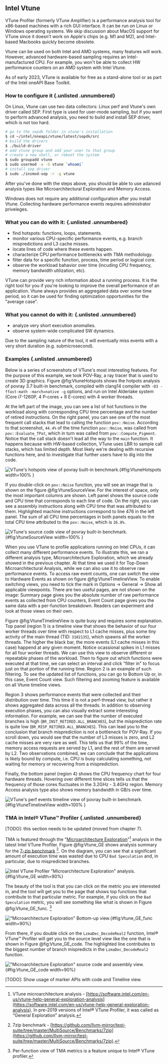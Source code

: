 ## Intel Vtune

VTune Profiler (formerly VTune Amplifier) is a performance analysis tool for x86-based machines with a rich GUI interface. It can be run on Linux or Windows operating systems. We skip discussion about MacOS support for VTune since it doesn't work on Apple's chips (e.g. M1 and M2), and Intel-based Macbooks quickly become obsolete.

Vtune can be used on both Intel and AMD systems, many features will work. However, advanced hardware-based sampling requires an Intel-manufactured CPU. For example, you won't be able to collect HW performance counters on an AMD system with Intel Vtune.

As of early 2023, VTune is available for free as a stand-alone tool or as part of the Intel oneAPI Base Toolkit.

### How to configure it {.unlisted .unnumbered}

On Linux, Vtune can use two data collectors: Linux perf and Vtune's own driver called SEP. First type is used for user-mode sampling, but if you want to perform advanced analysis, you need to build and install SEP driver, which is not too hard.

```bash
# go to the sepdk folder in vtune's installation
$ cd ~/intel/oneapi/vtune/latest/sepdk/src
# build the drivers
$ ./build-driver
# add vtune group and add your user to that group
# create a new shell, or reboot the system
$ sudo groupadd vtune
$ sudo usermod -a -G vtune `whoami`
# install sep driver
$ sudo ./insmod-sep -r -g vtune
```

After you've done with the steps above, you should be able to use adanced analysis types like Microarchitectural Exploration and Memory Access.

Windows does not require any additional configuration after you install Vtune. Collecting hardware performance events requires administrator priveleges.

### What you can do with it: {.unlisted .unnumbered}

- find hotspots: functions, loops, statements.
- monitor various CPU-specific performance events, e.g. branch mispredictions and L3 cache misses.
- locate lines of code where these events happen.
- characterize CPU performance bottlenecks with TMA methodology.
- filter data for a specific function, process, time period or logical core.
- observe the workload bahavior over time (incuding CPU frequency, memory bandwidth utilization, etc).

VTune can provide very rich information about a running process. It is the right tool for you if you're looking to improve the overall performance of an application. Vtune always provides an aggregated data over some time period, so it can be used for finding optimization opportunities for the "average case". 

### What you cannot do with it: {.unlisted .unnumbered}

- analyze very short execution anomalies.
- observe system-wide complicated SW dynamics.

Due to the sampling nature of the tool, it will eventually miss events with a very short duration (e.g. submicrosecond).

### Examples {.unlisted .unnumbered}

Below is a series of screenshots of VTune's most interesting features. For the purpose of this example, we took POV-Ray, a ray tracer that is used to create 3D graphics. Figure @fig:VtuneHotspots shows the hotpots analysis of povray 3.7 built-in benchmark, compiled with clang14 compiler with `-O3 -ffast-math -march=native -g` options, and run on Intel Alderlake system (Core i7-1260P, 4 P-cores + 8 E-cores) with 4 worker threads. 

At the left part of the image, you can see a list of hot functions in the workload along with corresponding CPU time percentage and the number of retired instructions. On the right panel, you can see one of the most frequent call stacks that lead to calling the function `pov::Noise`. According to that screenshot, `44.4%` of the time function `pov::Noise`, was called from `pov::Evaluate_TPat`, which in turn was called from `pov::Compute_Pigment`. Notice that the call stack doesn't lead all the way to the `main` function. It happens because with HW-based collection, VTune uses LBR to sample call stacks, which has limited depth. Most likely we're dealing with recursive functions here, and to investigate that further users have to dig into the code.

![VTune's hotspots view of povray built-in benchmark.](../../img/perf-tools/VtunePovray.png){#fig:VtuneHotspots width=100% }

If you double-click on `pov::Noise` function, you will see an image that is shown on the figure @fig:VtuneSourceView. For the interest of space, only the most important columns are shown. Left panel shows the source code and CPU time that corresponds to each line of code. On the right, you can see a assembly instructions along with CPU time that was attributed to them. Highlighted machine instructions correspond to line 476 in the left panel. The sum of all CPU time percentages in both panels equals to the total CPU time attributed to the `pov::Noise`, which is `26.8%`.

![VTune's source code view of povray built-in benchmark.](../../img/perf-tools/VtunePovray_SourceView.png){#fig:VtuneSourceView width=100% }

When you use VTune to profile applications running on Intel CPUs, it can collect many different performance events. To illustrate this, we ran a different analysis type, Microarchitecture Exploration, which we already showed in the previous chapter. At that time we used it for Top-Down Microarchitectural Analysis, while we can also use it to observe raw performance events. To access raw event counts, one can switch the view to Hardware Events as shown on figure @fig:VtuneTimelineView. To enable switching views, you need to tick the mark in Options -> General -> Show all applicable viewpoints. There are two useful pages, are not shown on the image: Summary page gives you the absolute number of raw performance events as collected from CPU counters, Event Count page gives you the same data with a per-function breakdown. Readers can experiment and look at those views on their own.

Figure @fig:VtuneTimelineView is quite busy and requires some explanation. Top panel (region 1) is a timeline view that shows the behavior of our four worker threads over time with respect to L1 cache misses, plus some tiny activity of the main thread (TID: `3102135`), which spawns all the worker threads. The higher the black bar, the more events (L1 cache misses in this case) happend at any given moment. Notice ocassional spikes in L1 misses for all four worker threads. We can use this view to observe different or repeatable phases of the workload. Then to figure out which functions were executed at that time, we can select an interval and click "filter in" to focus just on that portion of the running time. Region 2 is an example of such filtering. To see the updated list of functions, you can go to Bottom Up or, in this case, Event Count view. Such filtering and zooming feature is available on all Vtune timeline views.

Region 3 shows performance events that were collected and their distribution over time. This time it is not a perf-thread view, but rather it shows aggregated data across all the threads. In addition to observing execution phases, you can also visually extract some interesting information. For example, we can see that the number of executed branches is high (`BR_INST_RETIRED.ALL_BRANCHES`), but the misprediction rate is quite low (`BR_MISP_RETIRED.ALL_BRANCHES`). This can lead you to the conclusion that branch misprediction is not a bottleneck for POV-Ray. If you scroll down, you would see that the number of L3 misses is zero, and L2 cache misses are very rare as well. This tells us that 99% of the time, memory access requests are served by L1, and the rest of them are served by L2. Two observations combined, we can conclude that the applications is likely bound by compute, i.e. CPU is busy calculating something, not waiting for memory or recovering from a misprediction.

Finally, the bottom panel (region 4) shows the CPU frequency chart for four hardware threads. Hovering over different time slices tells us that the frequency of those cores fluctuates in the 3.2GHz - 3.4GHz region. Memory Access analysis type also shows memory bandwidth in GB/s over time.

![VTune's perf events timeline view of povray built-in benchmark.](../../img/perf-tools/VtunePovray_EventTimeline.jpg){#fig:VtuneTimelineView width=100% }

### TMA in Intel® VTune™ Profiler {.unlisted .unnumbered}

[TODO]: this section needs to be updated (moved from chapter 7).

TMA is featured through the "[Microarchitecture Exploration](https://software.intel.com/en-us/vtune-help-general-exploration-analysis)"[^3] analysis in the latest Intel VTune Profiler. Figure @fig:Vtune_GE shows analysis summary for the [7-zip benchmark](https://github.com/llvm-mirror/test-suite/tree/master/MultiSource/Benchmarks/7zip) [^4]. On the diagram, you can see that a significant amount of execution time was wasted due to CPU `Bad Speculation` and, in particular, due to mispredicted branches.

![Intel VTune Profiler "Microarchitecture Exploration" analysis.](../../img/pmu-features/Vtune_GE.png){#fig:Vtune_GE width=90%}

The beauty of the tool is that you can click on the metric you are interested in, and the tool will get you to the page that shows top functions that contribute to that particular metric. For example, if you click on the `Bad Speculation` metric, you will see something like what is shown in Figure @fig:Vtune_GE_func. [^19]

!["Microarchitecture Exploration" Bottom-up view.](../../img/pmu-features/Vtune_GE_function_view.png){#fig:Vtune_GE_func width=90%}

From there, if you double click on the `LzmaDec_DecodeReal2` function, Intel® VTune™ Profiler will get you to the source level view like the one that is shown in Figure @fig:Vtune_GE_code. The highlighted line contributes to the biggest number of branch mispredicts in the `LzmaDec_DecodeReal2` function.

!["Microarchitecture Exploration" source code and assembly view.](../../img/pmu-features/Vtune_GE_code_view.png){#fig:Vtune_GE_code width=90%}

[TODO]: Show usage of marker APIs with code and Timeline view.

[^3]: VTune microarchitecture analysis - [https://software.intel.com/en-us/vtune-help-general-exploration-analysis](https://software.intel.com/en-us/vtune-help-general-exploration-analysis). In pre-2019 versions of Intel® VTune Profiler, it was called as “General Exploration” analysis.
[^4]: 7zip benchmark - [https://github.com/llvm-mirror/test-suite/tree/master/MultiSource/Benchmarks/7zip](https://github.com/llvm-mirror/test-suite/tree/master/MultiSource/Benchmarks/7zip).
[^19]: Per-function view of TMA metrics is a feature unique to Intel® VTune profiler.